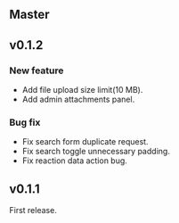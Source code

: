 ## Master

## v0.1.2

### New feature

- Add file upload size limit(10 MB).
- Add admin attachments panel.

### Bug fix

- Fix search form duplicate request.
- Fix search toggle unnecessary padding.
- Fix reaction data action bug.

## v0.1.1

First release.
